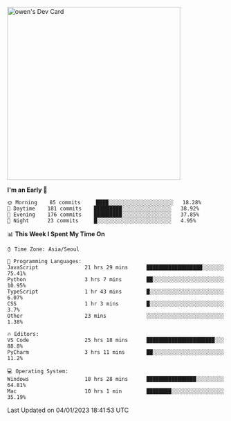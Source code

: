 <a href="https://app.daily.dev/owen_9066"><img src="https://api.daily.dev/devcards/51e5c69f10114f2abe0ae390c27b0828.png?r=hyb" width="400" alt="owen's Dev Card"/></a>

 
 <!--START_SECTION:waka-->
**I'm an Early 🐤** 

```text
🌞 Morning    85 commits     ████░░░░░░░░░░░░░░░░░░░░░   18.28% 
🌆 Daytime    181 commits    █████████░░░░░░░░░░░░░░░░   38.92% 
🌃 Evening    176 commits    █████████░░░░░░░░░░░░░░░░   37.85% 
🌙 Night      23 commits     █░░░░░░░░░░░░░░░░░░░░░░░░   4.95%

```


📊 **This Week I Spent My Time On** 

```text
⌚︎ Time Zone: Asia/Seoul

💬 Programming Languages: 
JavaScript               21 hrs 29 mins      ██████████████████░░░░░░░   75.41% 
Python                   3 hrs 7 mins        ██░░░░░░░░░░░░░░░░░░░░░░░   10.95% 
TypeScript               1 hr 43 mins        █░░░░░░░░░░░░░░░░░░░░░░░░   6.07% 
CSS                      1 hr 3 mins         █░░░░░░░░░░░░░░░░░░░░░░░░   3.7% 
Other                    23 mins             ░░░░░░░░░░░░░░░░░░░░░░░░░   1.38%

🔥 Editors: 
VS Code                  25 hrs 18 mins      ██████████████████████░░░   88.8% 
PyCharm                  3 hrs 11 mins       ██░░░░░░░░░░░░░░░░░░░░░░░   11.2%

💻 Operating System: 
Windows                  18 hrs 28 mins      ████████████████░░░░░░░░░   64.81% 
Mac                      10 hrs 1 min        ████████░░░░░░░░░░░░░░░░░   35.19%

```


 Last Updated on 04/01/2023 18:41:53 UTC
<!--END_SECTION:waka-->

